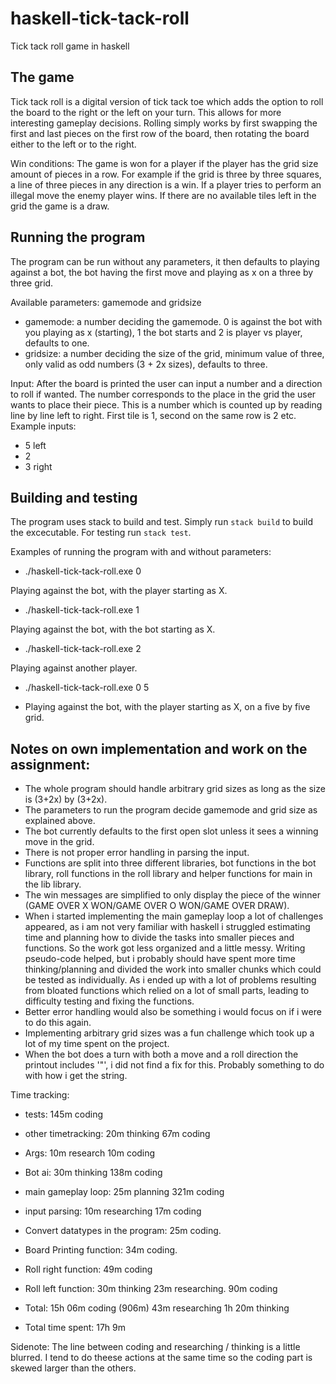 # haskell-tick-tack-roll

Tick tack roll game in haskell

## The game
Tick tack roll is a digital version of tick tack toe which adds the option to roll the board to the right or the left on your turn.
This allows for more interesting gameplay decisions. Rolling simply works by first swapping the first and last pieces on the first row of the board,
then rotating the board either to the left or to the right.

Win conditions:
The game is won for a player if the player has the grid size amount of pieces in a row.
For example if the grid is three by three squares, a line of three pieces in any direction is a win.
If a player tries to perform an illegal move the enemy player wins.
If there are no available tiles left in the grid the game is a draw.

## Running the program
The program can be run without any parameters, it then defaults to playing against a bot, the bot having the first move and playing as x on a three by three grid.

Available parameters: 
gamemode and gridsize

- gamemode: a number deciding the gamemode. 0 is against the bot with you playing as x (starting), 1 the bot starts and 2 is player vs player, defaults to one.
- gridsize: a number deciding the size of the grid, minimum value of three, only valid as odd numbers (3 + 2x sizes), defaults to three.

Input:
After the board is printed the user can input a number and a direction to roll if wanted. The number corresponds to the place in the grid the user wants to place their piece. This is a number which is counted up by reading line by line left to right. First tile is 1, second on the same row is 2 etc.
Example inputs:
- 5 left
- 2
- 3 right

## Building and testing
The program uses stack to build and test.
Simply run `stack build` to build the excecutable.
For testing run `stack test`.

Examples of running the program with and without parameters:
- ./haskell-tick-tack-roll.exe 0

Playing against the bot, with the player starting as X.

- ./haskell-tick-tack-roll.exe 1

Playing against the bot, with the bot starting as X.

- ./haskell-tick-tack-roll.exe 2

Playing against another player.

- ./haskell-tick-tack-roll.exe 0 5

- Playing against the bot, with the player starting as X, on a five by five grid.

## Notes on own implementation and work on the assignment:
- The whole program should handle arbitrary grid sizes as long as the size is (3+2x) by (3+2x).
- The parameters to run the program decide gamemode and grid size as explained above.
- The bot currently defaults to the first open slot unless it sees a winning move in the grid.
- There is not proper error handling in parsing the input.
- Functions are split into three different libraries, bot functions in the bot library, roll functions in the roll library and helper functions for main in the lib library.
- The win messages are simplified to only display the piece of the winner (GAME OVER X WON/GAME OVER O WON/GAME OVER DRAW).
- When i started implementing the main gameplay loop a lot of challenges appeared, as i am not very familiar with haskell i struggled estimating time and planning how to divide the tasks into smaller pieces and functions. So the work got less organized and a little messy. Writing pseudo-code helped, but i probably should have spent more time thinking/planning and divided the work into smaller chunks which could be tested as individually. As i ended up with a lot of problems resulting from bloated functions which relied on a lot of small parts, leading to difficulty testing and fixing the functions.
- Better error handling would also be something i would focus on if i were to do this again.
- Implementing arbitrary grid sizes was a fun challenge which took up a lot of my time spent on the project.
- When the bot does a turn with both a move and a roll direction the printout includes '"', i did not find a fix for this. Probably something to do with how i get the string.

Time tracking:

- tests: 
145m coding

- other timetracking:
20m thinking
67m coding

- Args:
10m research
10m coding

- Bot ai:
30m thinking
138m coding

- main gameplay loop:
25m planning
321m coding

- input parsing:
10m researching
17m coding

- Convert datatypes in the program:
25m coding.

- Board Printing function:
34m coding.

- Roll right function:
49m coding

- Roll left function:
30m thinking
23m researching.
90m coding

- Total:
15h 06m coding (906m)
43m researching
1h 20m thinking

- Total time spent:
17h 9m

Sidenote: The line between coding and researching / thinking is a little blurred. I tend to do theese actions at the same time so the coding part is skewed larger than the others.
